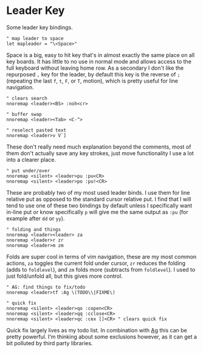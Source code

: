 Leader Key
==========

Some leader key bindings.  

```vim
" map leader to space
let mapleader = "\<Space>"
```

Space is a big, easy to hit key that's in almost exactly the same place on all
key boards. It has little to no use in normal mode and allows access to the full
keyboard without leaving home row. As a secondary I don't like the repurposed
`,` key for the leader, by default this key is the reverse of `;` (repeating the
last `f`, `t`, `F`, or `T`, motion), which is pretty useful for line navigation.

```vim 
" clears search
nnoremap <leader><BS> :noh<cr>

" buffer swap
nnoremap <leader><Tab> <C-^>

" reselect pasted text
nnoremap <leader>v V`]
```

These don't really need much explanation beyond the comments, most of them don't
actually save any key strokes, just move functionality I use a lot into a
clearer place. 


```vim
" put under/over
nnoremap <silent> <leader>pu :pu<CR>
nnoremap <silent> <leader>po :pu!<CR>
```

These are probably two of my most used leader binds. I use them for line
relative put as opposed to the standard cursor relative put. I find that I will
tend to use one of these two bindings by default unless I specifically want
in-line put or know specifically `p` will give me the same output as `:pu` (for
example after `dd` or `yy`). 


```vim
" folding and things
nnoremap <leader><leader> za
nnoremap <leader>r zr
nnoremap <leader>m zm
```

Folds are super cool in terms of vim navigation, these are my most common
actions, `za` toggles the current fold under cursor, `zr` reduces the folding
(adds to `foldlevel`), and `zm` folds more (subtracts from `foldlevel`). I used
to just fold/unfold all, but this gives more control.


```vim
" AG: find things to fix/todo
nnoremap <leader>tf :Ag \(TODO\\|FIXME\)

" quick fix
nnoremap <silent> <leader>qo :copen<CR>
nnoremap <silent> <leader>qq :cclose<CR>
nnoremap <silent> <leader>qc :cex []<CR> " clears quick fix
```

Quick fix largely lives as my todo list. In combination with [Ag](https://github.com/ggreer/the_silver_searcher) this can be
pretty powerful. I'm thinking about some exclusions however, as it can get a bit
polluted by third party libraries.
